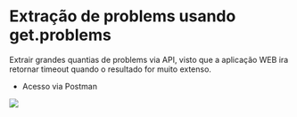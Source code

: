# Extração de problems usando get.problems

Extrair grandes quantias de problems via API, visto que a aplicação WEB ira retornar timeout quando o resultado for muito extenso.

- Acesso via Postman

![](https://github.com/MikeFortes/ZBX_QuerysAPI/tree/main/Code/postman.png)
